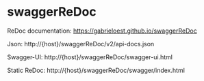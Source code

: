 # swaggerReDoc

ReDoc documentation: https://gabrieloest.github.io/swaggerReDoc

Json: http://{host}/swaggerReDoc/v2/api-docs.json

Swagger-UI: http://{host}/swaggerReDoc/swagger-ui.html

Static ReDoc: http://{host}/swaggerReDoc/swagger/index.html
